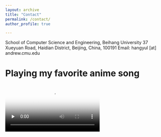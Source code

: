 ```yaml
---
layout: archive
title: "Contact"
permalink: /contact/
author_profile: true

---
```


School of Computer Science and Engineering, Beihang University
37 Xueyuan Road, Haidian District, Beijing, China, 100191
Email: hangyul [at] andrew.cmu.edu



# Playing my favorite anime song

<video id="video" controls="" preload="none" poster="https://github.com/lhy9816/lhy9816.github.io/blob/master/files/Everyday_World_cover.JPG">
      <source id="mp4" src="https://github.com/lhy9816/lhy9816.github.io/blob/master/files/Everyay%20World%2012.9.mp4?raw=true" type="video/mp4">
      </video>